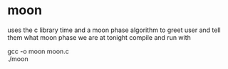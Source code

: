 # moon
uses the c library time and a moon phase algorithm to greet user and tell them what moon phase we are at tonight
compile and run with<br />

gcc -o moon moon.c<br />
./moon
